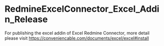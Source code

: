 # RedmineExcelConnector_Excel_Addin_Release
For publishing the excel addin of Excel Redmine Connector, more detail please visit https://conveniencable.com/documents/excel/excel#install

